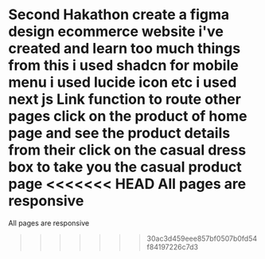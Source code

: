 Second Hakathon create a figma design ecommerce website
i've created and learn too much things from this i used shadcn for mobile menu i used lucide icon etc
i used next js Link function to route other pages 
click on the product of home page and see the product details from their 
click on the casual dress box to take you the casual product page
<<<<<<< HEAD
All pages are responsive 
=======
All pages are responsive 
>>>>>>> 30ac3d459eee857bf0507b0fd54f84197226c7d3
